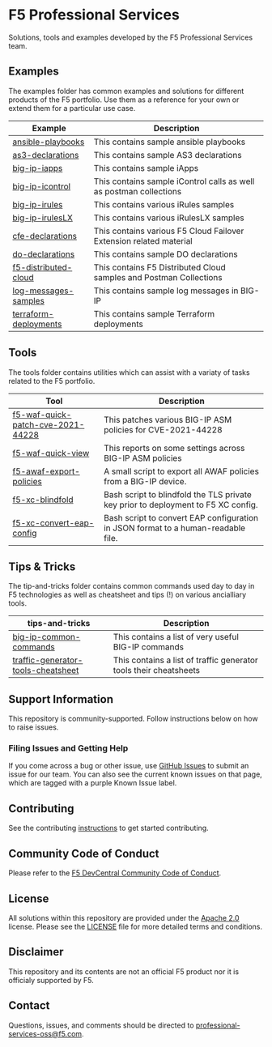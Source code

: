 # F5 Professional Services
Solutions, tools and examples developed by the F5 Professional Services team.

## Examples
The examples folder has common examples and solutions for different products of the F5 portfolio. Use them as a reference for your own or extend them for a particular use case.


| Example                                         | Description |
| ----------------------------------------------- | ----------- |
| [ansible-playbooks](examples/ansible-playbooks)| This contains sample ansible playbooks   |
| [as3-declarations](examples/as3-declarations)| This contains sample AS3 declarations  |
| [big-ip-iapps](examples/big-ip-iapps)| This contains sample iApps |
| [big-ip-icontrol](examples/big-ip-icontrol)| This contains sample iControl calls as well as postman collections |
| [big-ip-irules](examples/big-ip-irules)| This contains various iRules samples |
| [big-ip-irulesLX](examples/big-ip-irulesLX)| This contains various iRulesLX samples  |
| [cfe-declarations](examples/cfe-declarations)| This contains various F5 Cloud Failover Extension related material |
[do-declarations](examples/do-declarations)| This contains sample DO declarations |
| [f5-distributed-cloud](examples/f5-distributed-cloud)| This contains F5 Distributed Cloud samples and Postman Collections |
| [log-messages-samples](examples/log-messages-samples) | This contains sample log messages in BIG-IP |
| [terraform-deployments](examples/terraform-deployments) | This contains sample Terraform deployments |



## Tools
The tools folder contains utilities which can assist with a variaty of tasks related to the F5 portfolio.

| Tool                                         | Description |
| ----------------------------------------------- | ----------- |
| [f5-waf-quick-patch-cve-2021-44228](tools/f5-waf-quick-patch-cve-2021-44228)| This patches various BIG-IP ASM policies for CVE-2021-44228  |
| [f5-waf-quick-view](tools/f5-waf-quick-view)| This reports on some settings across BIG-IP ASM policies  |
| [f5-awaf-export-policies](tools/f5-awaf-export-policies)| A small script to export all AWAF policies from a BIG-IP device. |
| [f5-xc-blindfold](tools/f5-xc-blindfold)| Bash script to blindfold the TLS private key prior to deployment to F5 XC config. |
| [f5-xc-convert-eap-config](tools/f5-xc-convert-eap-config)| Bash script to convert EAP configuration in JSON format to a human-readable file. |

## Tips & Tricks
The tip-and-tricks folder contains common commands used day to day in F5 technologies as well as cheatsheet and tips (!) on various ancialliary tools.

| tips-and-tricks                                         | Description |
| ----------------------------------------------- | ----------- |
| [big-ip-common-commands](utils/big-ip-common-commands)| This contains a list of very useful BIG-IP commands  |
| [traffic-generator-tools-cheatsheet](utils/traffic-generator-tools-cheatsheet)| This contains a list of traffic generator tools their cheatsheets |

## Support Information
This repository is community-supported. Follow instructions below on how to raise issues.

### Filing Issues and Getting Help
If you come across a bug or other issue, use [GitHub Issues](https://github.com/f5devcentral/f5-professional-services/issues) to submit an issue for our team. You can also see the current known issues on that page, which are tagged with a purple Known Issue label.

## Contributing
See the contributing [instructions](/CONTRIBUTING.md) to get started contributing.

## Community Code of Conduct
Please refer to the [F5 DevCentral Community Code of Conduct](code_of_conduct.md).

## License
All solutions within this repository are provided under the [Apache 2.0](https://www.apache.org/licenses/LICENSE-2.0) license. Please see the [LICENSE](/LICENSE) file for more detailed terms and conditions.

## Disclaimer
This repository and its contents are not an official F5 product nor it is officialy supported by F5.

## Contact
Questions, issues, and comments should be directed to
[professional-services-oss@f5.com](mailto:professional-services-oss@f5.com).
